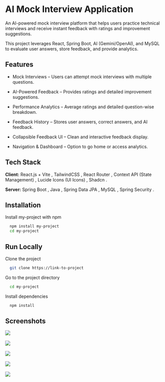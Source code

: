 
# AI Mock Interview Application

An AI-powered mock interview platform that helps users practice technical interviews and receive instant feedback with ratings and improvement suggestions.

This project leverages React, Spring Boot, AI (Gemini/OpenAI), and MySQL to evaluate user answers, store feedback, and provide analytics.




## Features

- Mock Interviews – Users can attempt mock interviews with multiple questions.

- AI-Powered Feedback – Provides ratings and detailed improvement suggestions.

- Performance Analytics – Average ratings and detailed question-wise breakdown.

- Feedback History – Stores user answers, correct answers, and AI feedback.

- Collapsible Feedback UI – Clean and interactive feedback display.

- Navigation & Dashboard – Option to go home or access analytics.


## Tech Stack

**Client:** React.js + Vite , TailwindCSS , React Router , Context API (State Management) , Lucide Icons (UI Icons) , Shadcn .

**Server:** Spring Boot , Java , Spring Data JPA , MySQL , Spring Security . 


## Installation

Install my-project with npm

```bash
  npm install my-project
  cd my-project
```


    
## Run Locally

Clone the project

```bash
  git clone https://link-to-project
```

Go to the project directory

```bash
  cd my-project
```

Install dependencies

```bash
  npm install
```



## Screenshots

<img src="images/1.png"><br><br>
<img src="images/2.png" ><br><br>
<img src="images/3.png" ><br><br>
<img src="images/4.png" ><br><br>
<img src="images/5.png" ><br><br>






